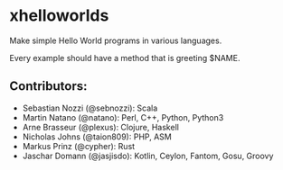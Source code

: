 xhelloworlds
============

Make simple Hello World programs in various languages.

Every example should have a method that is greeting $NAME.


Contributors:
-------------
- Sebastian Nozzi (@sebnozzi): Scala
- Martin Natano (@natano): Perl, C++, Python, Python3
- Arne Brasseur (@plexus): Clojure, Haskell
- Nicholas Johns (@taion809): PHP, ASM
- Markus Prinz (@cypher): Rust
- Jaschar Domann (@jasjisdo): Kotlin, Ceylon, Fantom, Gosu, Groovy
